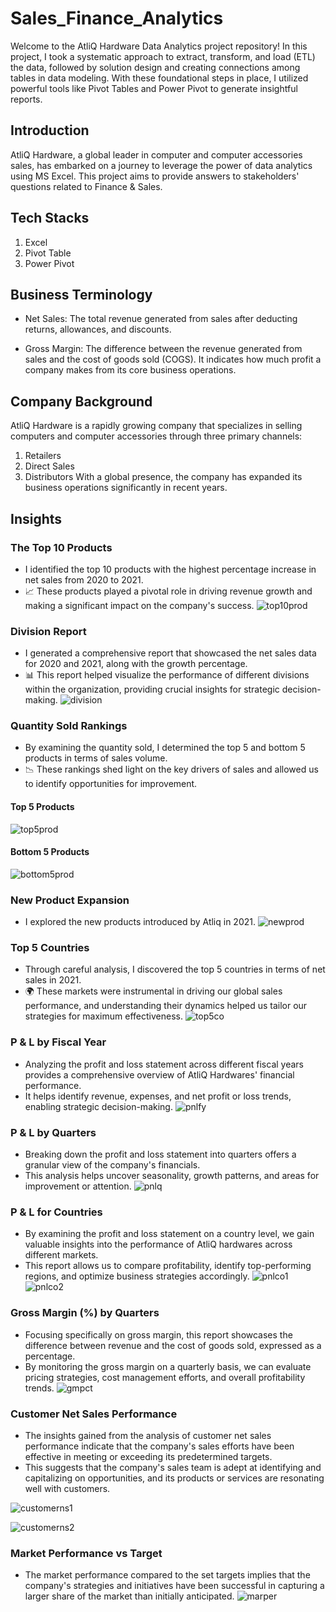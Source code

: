 # Sales_Finance_Analytics
Welcome to the AtliQ Hardware Data Analytics project repository! In this project, I took a systematic approach to extract, transform, and load (ETL) the data, followed by solution design and creating connections among tables in data modeling. With these foundational steps in place, I utilized powerful tools like Pivot Tables and Power Pivot to generate insightful reports.
## Introduction
AtliQ Hardware, a global leader in computer and computer accessories sales, has embarked on a journey to leverage the power of data analytics using MS Excel. This project aims to provide answers to stakeholders' questions related to Finance & Sales.
## Tech Stacks
1. Excel
2. Pivot Table
3. Power Pivot
## Business Terminology
* Net Sales: The total revenue generated from sales after deducting returns, allowances, and discounts.

* Gross Margin: The difference between the revenue generated from sales and the cost of goods sold (COGS). It indicates how much profit a company makes from its core business operations.
## Company Background
AtliQ Hardware is a rapidly growing company that specializes in selling computers and computer accessories through three primary channels:

1. Retailers
2. Direct Sales
3. Distributors
With a global presence, the company has expanded its business operations significantly in recent years.
## Insights
### The Top 10 Products
* I identified the top 10 products with the highest percentage increase in net sales from 2020 to 2021.
* 📈 These products played a pivotal role in driving revenue growth and making a significant impact on the company's success.
![top10prod](https://github.com/anushkasingh2306/Sales_Finance_Analytics/assets/123302995/f362f98c-1ff3-4ed3-8570-e8f510706949)

### Division Report
* I generated a comprehensive report that showcased the net sales data for 2020 and 2021, along with the growth percentage.
* 📊 This report helped visualize the performance of different divisions within the organization, providing crucial insights for strategic decision-making.
![division](https://github.com/anushkasingh2306/Sales_Finance_Analytics/assets/123302995/ab11b9d7-c649-43ad-9c8f-293576db1b3a)

  
### Quantity Sold Rankings
* By examining the quantity sold, I determined the top 5 and bottom 5 products in terms of sales volume.
* 📉 These rankings shed light on the key drivers of sales and allowed us to identify opportunities for improvement.
  
#### Top 5 Products
![top5prod](https://github.com/anushkasingh2306/Sales_Finance_Analytics/assets/123302995/95e085eb-2766-4fb6-8562-1ed2539b7335)

#### Bottom 5 Products
![bottom5prod](https://github.com/anushkasingh2306/Sales_Finance_Analytics/assets/123302995/2de3f877-c637-4dc7-b901-8a67b87d0d75)

### New Product Expansion
* I explored the new products introduced by Atliq in 2021.
![newprod](https://github.com/anushkasingh2306/Sales_Finance_Analytics/assets/123302995/8c94cbad-d40b-4e0a-a3be-fb9a9455534e)
  
### Top 5 Countries
* Through careful analysis, I discovered the top 5 countries in terms of net sales in 2021.
* 🌍 These markets were instrumental in driving our global sales performance, and understanding their dynamics helped us tailor our strategies for maximum effectiveness.
![top5co](https://github.com/anushkasingh2306/Sales_Finance_Analytics/assets/123302995/f247bf9f-a884-4158-9363-4679afc3decc)
  
### P & L by Fiscal Year
* Analyzing the profit and loss statement across different fiscal years provides a comprehensive overview of AtliQ Hardwares' financial performance.
* It helps identify revenue, expenses, and net profit or loss trends, enabling strategic decision-making.
![pnlfy](https://github.com/anushkasingh2306/Sales_Finance_Analytics/assets/123302995/6ae27d9e-90f4-49a0-9005-4700a8f3d2e8)
  
### P & L by Quarters
* Breaking down the profit and loss statement into quarters offers a granular view of the company's financials.
* This analysis helps uncover seasonality, growth patterns, and areas for improvement or attention.
![pnlq](https://github.com/anushkasingh2306/Sales_Finance_Analytics/assets/123302995/f4ceddac-ac58-462f-b865-2878c366fe35)
  
### P & L for Countries
* By examining the profit and loss statement on a country level, we gain valuable insights into the performance of AtliQ hardwares across different markets.
* This report allows us to compare profitability, identify top-performing regions, and optimize business strategies accordingly.
![pnlco1](https://github.com/anushkasingh2306/Sales_Finance_Analytics/assets/123302995/08bdf736-718f-4ea2-a2f6-c9f7fe06f900)
![pnlco2](https://github.com/anushkasingh2306/Sales_Finance_Analytics/assets/123302995/4a87a66f-6891-4ac7-a2a1-3e7e59081f06)
  
### Gross Margin (%) by Quarters
* Focusing specifically on gross margin, this report showcases the difference between revenue and the cost of goods sold, expressed as a percentage.
* By monitoring the gross margin on a quarterly basis, we can evaluate pricing strategies, cost management efforts, and overall profitability trends.
![gmpct](https://github.com/anushkasingh2306/Sales_Finance_Analytics/assets/123302995/7bf99600-da2f-484a-942a-c2b8bf3e4b73)
  
### Customer Net Sales Performance
* The insights gained from the analysis of customer net sales performance indicate that the company's sales efforts have been effective in meeting or exceeding its predetermined targets.
* This suggests that the company's sales team is adept at identifying and capitalizing on opportunities, and its products or services are resonating well with customers.
  
![customerns1](https://github.com/anushkasingh2306/Sales_Finance_Analytics/assets/123302995/f10f1b9b-c736-442f-85a9-b54648d32cd9)

![customerns2](https://github.com/anushkasingh2306/Sales_Finance_Analytics/assets/123302995/4827416c-01e4-4bb6-94ed-1488b4fd36a9)
  
### Market Performance vs Target
* The market performance compared to the set targets implies that the company's strategies and initiatives have been successful in capturing a larger share of the market than initially anticipated.
  ![marper](https://github.com/anushkasingh2306/Sales_Finance_Analytics/assets/123302995/132f3f43-e778-4b6b-8448-c76518be9047)



